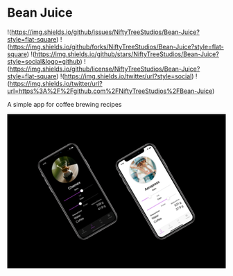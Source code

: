 # Bean Juice
!(https://img.shields.io/github/issues/NiftyTreeStudios/Bean-Juice?style=flat-square)
!(https://img.shields.io/github/forks/NiftyTreeStudios/Bean-Juice?style=flat-square)
!(https://img.shields.io/github/stars/NiftyTreeStudios/Bean-Juice?style=social&logo=github)
!(https://img.shields.io/github/license/NiftyTreeStudios/Bean-Juice?style=flat-square)
!(https://img.shields.io/twitter/url?style=social)
!(https://img.shields.io/twitter/url?url=https%3A%2F%2Fgithub.com%2FNiftyTreeStudios%2FBean-Juice)

A simple app for coffee brewing recipes

![screenshot](bean-juice-ss.jpg "Screeshot")
